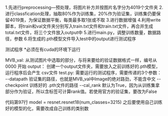 ﻿1.先进行preprocessing—预处理，将图片补方并按图片名字分为4019个文件夹
2.进行classfication处理，抽取80%作为训练集，20%作为验证集，训练集仍要保留4019类，为保证数据平衡，每类最多取1张或不取
3.进行数据增强
4.利用write脚本，将train和val文件夹分别写入train.txt文件和train.txt文件，再合并生成total.txt文件，将三个文件放入output中
5.进行main.py，调整训练数量，数据路径，参数
6.将生成的.pth模型文件导入test中的output进行测试程序


测试程序
*必须在有cuda的环境下运行

MVB_val: 从测试图片中选取的部分，与将来要给的验证数据格式一样，编号从 0000 开始
output： 创建一个output文件夹，需要放入之前训练好的.pth模型，运行程序后会产生 csv文件
test.py: 需要运行的测试程序，需要传递的3个参数：
          --datapath 验证集的路径，也就是MVB_val中Image的绝对路劲，不能含中文
          --checkpoint 训练好的 .pth文件的路径
          --cal_rank  默认为True，因为从训练集拿部分作为验证，所以含标签可计算rank值。若使用官方的验证集，要改为False

代码第97行 model = resnet.resnet18(num_classes=3215) 之后要使用自己训练好的模型的化，需要改成自己训练的类别数